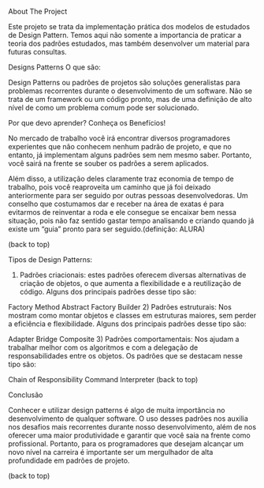 About The Project

Este projeto se trata da implementação prática dos modelos de estudados de Design Pattern. Temos aqui não somente a importancia de praticar a teoria dos padrões estudados, mas também desenvolver um material para futuras consultas.


Designs Patterns
O que são:

Design Patterns ou padrões de projetos são soluções generalistas para problemas recorrentes durante o desenvolvimento de um software. Não se trata de um framework ou um código pronto, mas de uma definição de alto nível de como um problema comum pode ser solucionado.


Por que devo aprender? Conheça os Benefícios!

No mercado de trabalho você irá encontrar diversos programadores experientes que não conhecem nenhum padrão de projeto, e que no entanto, já implementam alguns padrões sem nem mesmo saber. Portanto, você sairá na frente se souber os padrões a serem aplicados.

Além disso, a utilização deles claramente traz economia de tempo de trabalho, pois você reaproveita um caminho que já foi deixado anteriormente para ser seguido por outras pessoas desenvolvedoras. Um conselho que costumamos dar e receber na área de exatas é para evitarmos de reinventar a roda e ele consegue se encaixar bem nessa situação, pois não faz sentido gastar tempo analisando e criando quando já existe um “guia” pronto para ser seguido.(definição: ALURA)

(back to top)

Tipos de Design Patterns:

1) Padrões criacionais: estes padrões oferecem diversas alternativas de criação de objetos, o que aumenta a flexibilidade e a reutilização de código. Alguns dos principais padrões desse tipo são:

Factory Method
Abstract Factory
Builder
2) Padrões estruturais: Nos mostram como montar objetos e classes em estruturas maiores, sem perder a eficiência e flexibilidade. Alguns dos principais padrões desse tipo são:

Adapter
Bridge
Composite
3) Padrões comportamentais: Nos ajudam a trabalhar melhor com os algoritmos e com a delegação de responsabilidades entre os objetos. Os padrões que se destacam nesse tipo são:

Chain of Responsibility
Command
Interpreter
(back to top)

Conclusão

Conhecer e utilizar design patterns é algo de muita importância no desenvolvimento de qualquer software. O uso desses padrões nos auxilia nos desafios mais recorrentes durante nosso desenvolvimento, além de nos oferecer uma maior produtividade e garantir que você saia na frente como profissional. Portanto, para os programadores que desejam alcançar um novo nível na carreira é importante ser um mergulhador de alta profundidade em padrões de projeto.


(back to top)

